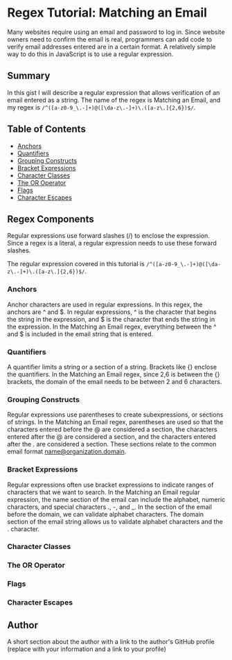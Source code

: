 # Regex Tutorial: Matching an Email

Many websites require using an email and password to log in.  Since website owners need to confirm the email is real, programmers can add code to verify email addresses entered are in a certain format.  A relatively simple way to do this in JavaScript is to use a regular expression.

## Summary

In this gist I will describe a regular expression that allows verification of an email entered as a string.  The name of the regex is Matching an Email, and my regex is `/^([a-z0-9_\.-]+)@([\da-z\.-]+)\.([a-z\.]{2,6})$/`.  

## Table of Contents

- [Anchors](#anchors)
- [Quantifiers](#quantifiers)
- [Grouping Constructs](#grouping-constructs)
- [Bracket Expressions](#bracket-expressions)
- [Character Classes](#character-classes)
- [The OR Operator](#the-or-operator)
- [Flags](#flags)
- [Character Escapes](#character-escapes)

## Regex Components

Regular expressions use forward slashes (/) to enclose the expression. Since a regex is a literal, a regular expression needs to use these forward slashes.  

The regular expression covered in this tutorial is `/^([a-z0-9_\.-]+)@([\da-z\.-]+)\.([a-z\.]{2,6})$/`.

### Anchors
Anchor characters are used in regular expressions.  In this regex, the anchors are ^ and $.  In regular expressions, ^ is the character that begins the string in the expression, and $ is the character that ends the string in the expression.  In the Matching an Email regex, everything between the ^ and $ is included in the email string that is entered.  

### Quantifiers
A quantifier limits a string or a section of a string.  Brackets like {} enclose the quantifiers.  In the Matching an Email regex, since 2,6 is between the {} brackets, the domain of the email needs to be between 2 and 6 characters.


### Grouping Constructs
Regular expressions use parentheses to create subexpressions, or sections of strings.  In the Matching an Email regex, parentheses are used so that the characters entered before the @ are considered a section, the characters entered after the @ are considered a section, and the characters entered after the . are considered a section.  These sections relate to the common email format name@organization.domain.

### Bracket Expressions
Regular expressions often use bracket expressions to indicate ranges of characters that we want to search.  In the Matching an Email regular expression, the name section of the email can include the alphabet, numeric characters, and special characters ., -, and _.  In the section of the email before the domain, we can validate alphabet characters.  The domain section of the email string allows us to validate alphabet characters and the . character.

### Character Classes

### The OR Operator

### Flags

### Character Escapes

## Author

A short section about the author with a link to the author's GitHub profile (replace with your information and a link to your profile)
